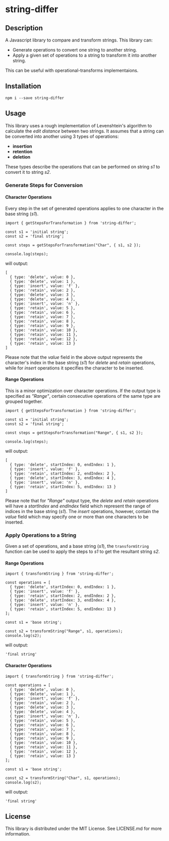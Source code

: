# string-differ


## Description

A Javascript library to compare and transform strings. This library can:

* Generate operations to convert one string to another string.
* Apply a given set of operations to a string to transform it into another string.

This can be useful with operational-transforms implementaions.

## Installation  

    npm i --save string-differ

## Usage

This library uses a rough implementation of Levenshtein's algorithm to calculate the *edit distance* between two strings. It assumes that a string can be converted into another using 3 types of operations:
* **insertion**
* **retention**
* **deletion**

These types describe the operations that can be performed on string *s1* to convert it to string *s2*.
### Generate Steps for Conversion

#### Character Operations

Every step in the set of generated operations applies to one character in the base string (*s1*).  

```
import { getStepsForTransformation } from 'string-differ';

const s1 = 'initial string';
const s2 = 'final string';

const steps = getStepsForTransformation("Char", { s1, s2 });

console.log(steps);
```

will output:  

```
[
  { type: 'delete', value: 0 },
  { type: 'delete', value: 1 },
  { type: 'insert', value: 'f' },
  { type: 'retain', value: 2 },
  { type: 'delete', value: 3 },
  { type: 'delete', value: 4 },
  { type: 'insert', value: 'n' },
  { type: 'retain', value: 5 },
  { type: 'retain', value: 6 },
  { type: 'retain', value: 7 },
  { type: 'retain', value: 8 },
  { type: 'retain', value: 9 },
  { type: 'retain', value: 10 },
  { type: 'retain', value: 11 },
  { type: 'retain', value: 12 },
  { type: 'retain', value: 13 }
]
```
Please note that the *value* field in the above output represents the character's index in the base string (*s1*) for *delete* and *retain* operations, while for *insert* operations it specifies the character to be inserted.  

#### Range Operations

This is a minor optimization over character operations. If the output type is specified as *"Range"*, certain consecutive operations of the same type are grouped together.

```
import { getStepsForTransformation } from 'string-differ';

const s1 = 'initial string';
const s2 = 'final string';

const steps = getStepsForTransformation("Range", { s1, s2 });

console.log(steps);
```

will output:

```
[
  { type: 'delete', startIndex: 0, endIndex: 1 },
  { type: 'insert', value: 'f' },
  { type: 'retain', startIndex: 2, endIndex: 2 },
  { type: 'delete', startIndex: 3, endIndex: 4 },
  { type: 'insert', value: 'n' },
  { type: 'retain', startIndex: 5, endIndex: 13 }
]
```
Please note that for *"Range"* output type, the *delete* and *retain* operations will have a *startIndex* and *endIndex* field which represent the range of indices in the base string (*s1*). The *insert* operations, however, contain the *value* field which may specify one or more than one characters to be inserted.

### Apply Operations to a String

Given a set of operations, and a base string (*s1*), the ```transformString``` function can be used to apply the steps to *s1* to get the resultant string *s2*.

#### Range Operations

```
import { transformString } from 'string-differ';

const operations = [
  { type: 'delete', startIndex: 0, endIndex: 1 },
  { type: 'insert', value: 'f' },
  { type: 'retain', startIndex: 2, endIndex: 2 },
  { type: 'delete', startIndex: 3, endIndex: 4 },
  { type: 'insert', value: 'n' },
  { type: 'retain', startIndex: 5, endIndex: 13 }
];

const s1 = 'base string';

const s2 = transformString("Range", s1, operations);
console.log(s2);
```

will output:

```'final string'```

#### Character Operations

```
import { transformString } from 'string-differ';

const operations = [
  { type: 'delete', value: 0 },
  { type: 'delete', value: 1 },
  { type: 'insert', value: 'f' },
  { type: 'retain', value: 2 },
  { type: 'delete', value: 3 },
  { type: 'delete', value: 4 },
  { type: 'insert', value: 'n' },
  { type: 'retain', value: 5 },
  { type: 'retain', value: 6 },
  { type: 'retain', value: 7 },
  { type: 'retain', value: 8 },
  { type: 'retain', value: 9 },
  { type: 'retain', value: 10 },
  { type: 'retain', value: 11 },
  { type: 'retain', value: 12 },
  { type: 'retain', value: 13 }
];

const s1 = 'base string';

const s2 = transformString("Char", s1, operations);
console.log(s2);
```

will output:

```'final string'```


## License

This library is distributed under the MIT License. See LICENSE.md for more information.
